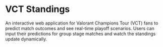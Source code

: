 # VCT Standings

An interactive web application for Valorant Champions Tour (VCT) fans to predict match outcomes and see real-time playoff scenarios. Users can input their predictions for group stage matches and watch the standings update dynamically.

